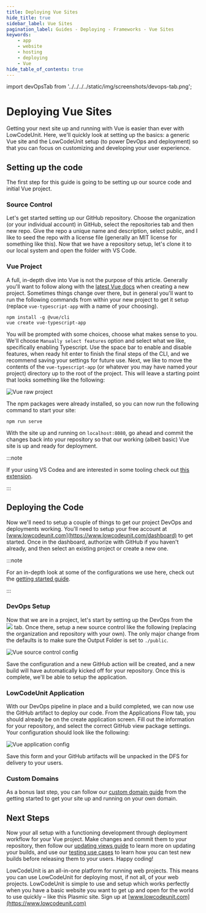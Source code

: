 ```yaml
---
title: Deploying Vue Sites
hide_title: true
sidebar_label: Vue Sites
pagination_label: Guides - Deploying - Frameworks - Vue Sites
keywords:
    - app
    - website
    - hosting
    - deploying
    - Vue
hide_table_of_contents: true
---
```


import devOpsTab from '../../../../static/img/screenshots/devops-tab.png';

# Deploying Vue Sites

Getting your next site up and running with Vue is easier than ever with LowCodeUnit.  Here, we'll quickly look at setting up the basics: a generic Vue site and the LowCodeUnit setup (to power DevOps and deployment) so that you can focus on customizing and developing your user experience.

## Setting up the code

The first step for this guide is going to be setting up our source code and initial Vue project.

### Source Control

Let's get started setting up our GitHub repository.  Choose the organization (or your individual account) in GitHub, select the repositories tab and then new repo.  Give the repo a unique name and description, select public, and I like to seed the repo with a license file (generally an MIT license for something like this).  Now that we have a repository setup, let's clone it to our local system and open the folder with VS Code.  

### Vue Project

A full, in-depth dive into Vue is not the purpose of this article.  Generally you'll want to follow along with the [latest Vue docs](https://vuejs.org/v2/guide/) when creating a new project.  Sometimes things change over there, but in general you'll want to run the following commands from within your new project to get it setup (replace `vue-typescript-app` with a name of your choosing).

```console
npm install -g @vue/cli
vue create vue-typescript-app
```

You will be prompted with some choices, choose what makes sense to you.  We'll choose `Manually select features` option and select what we like, specifically enabling Typescript.  Use the space bar to enable and disable features, when ready hit enter to finish the final steps of the CLI, and we recommend saving your settings for future use.  Next, we like to move the contents of the `vue-typescript-app` (or whatever you may have named your project) directory up to the root of the project.  This will leave a starting point that looks something like the following:

![Vue raw project](/img/screenshots/vue-raw-project.png)

The npm packages were already installed, so you can now run the following command to start your site:

```console
npm run serve
```

With the site up and running on `localhost:8080`, go ahead and commit the changes back into your repository so that our working (albeit basic) Vue site is up and ready for deployment.

:::note

If your using VS Codea and are interested in some tooling check out [this extension](https://marketplace.visualstudio.com/items?itemName=octref.vetur).

:::

## Deploying the Code

Now we'll need to setup a couple of things to get our project DevOps and deployments working.  You'll need to setup your free account at [www.lowcodeunit.com](https://www.lowcodeunit.com/dashboard) to get started.  Once in the dashboard, authorize with GitHub if you haven't already, and then select an existing project or create a new one.

:::note

For an in-depth look at some of the configurations we use here, check out the [getting started guide](../../../getting-started/setup).

:::

### DevOps Setup

Now that we are in a project, let's start by setting up the DevOps from the <img src={devOpsTab} class="text-image" /> tab.  Once there, setup a new source control like the following (replacing the organization and repository with your own).  The only major change from the defaults is to make sure the Output Folder is set to `./public`.

![Vue source control config](/img/screenshots/svelte-source-control-config.png)

Save the configuration and a new GitHub action will be created, and a new build will have automatically kicked off for your repository.  Once this is complete, we'll be able to setup the application.

### LowCodeUnit Application

With our DevOps pipeline in place and a build completed, we can now use the GitHub artifact to deploy our code.  From the Applications Flow tab, you should already be on the create application screen.  Fill out the information for your repository, and select the correct GitHub view package settings.  Your configuration should look like the following:

![Vue application config](/img/screenshots/svelte-application-config.png)

Save this form and your GitHub artifacts will be unpacked in the DFS for delivery to your users.

### Custom Domains

As a bonus last step, you can follow our [custom domain guide](../../../getting-started/global-edge-network) from the getting started to get your site up and running on your own domain.

<!-- ## Docs only mode

Talk through shifting to docs only mode, and configuring to run on a base path like `/docs` -->

## Next Steps

Now your all setup with a functioning development through deployment workflow for your Vue project.  Make changes and commit them to your repository, then follow our [updating views guide](../../applications/updating) to learn more on updating your builds, and use our [testing use cases](../../applications/testing-use-cases) to learn how you can test new builds before releasing them to your users.  Happy coding!

LowCodeUnit is an all-in-one platform for running web projects. This means you can use LowCodeUnit for deploying most, if not all, of your web projects. LowCodeUnit is simple to use and setup which works perfectly when you have a basic website you want to get up and open for the world to use quickly – like this Plasmic site. Sign up at [www.lowcodeunit.com](https://www.lowcodeunit.com)
